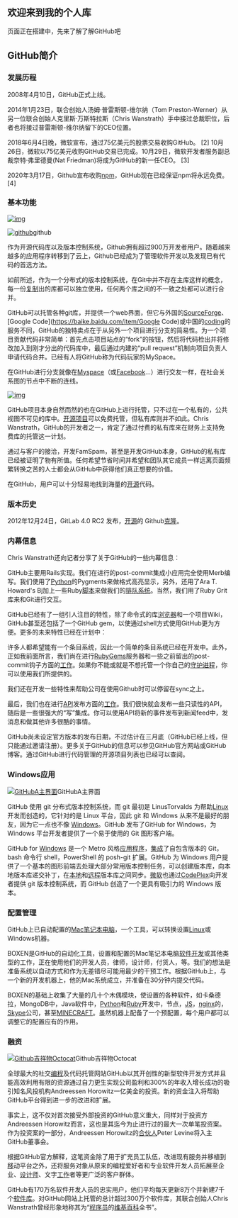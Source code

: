 ## 欢迎来到我的个人库

页面正在搭建中，先来了解了解GitHub吧

## GitHub简介

### 发展历程

2008年4月10日，GitHub正式上线。

2014年1月23日，联合创始人汤姆·普雷斯顿-维尔纳（Tom Preston-Werner）从另一位联合创始人克里斯·万斯特拉斯（Chris Wanstrath）手中接过总裁职位，后者也将接过普雷斯顿-维尔纳留下的CEO位置。

2018年6月4日晚，微软宣布，通过75亿美元的股票交易收购GitHub。 [2] 10月26日，微软以75亿美元收购GitHub交易已完成。10月29日，微软开发者服务副总裁奈特·弗里德曼(Nat Friedman)将成为GitHub的新一任CEO。 [3] 

2020年3月17日，Github宣布收购[npm](https://baike.baidu.com/item/npm/23807941)，GitHub现在已经保证npm将永远免费。 [4] 

### 基本功能

[![img](https://bkimg.cdn.bcebos.com/pic/0dd7912397dda1445da42dedbab7d0a20df486c4?x-bce-process=image/resize,m_lfit,w_220,limit_1)](https://baike.baidu.com/pic/Github/10145341/0/0dd7912397dda1445da42dedbab7d0a20df486c4?fr=lemma&ct=single)

[![github](https://bkimg.cdn.bcebos.com/pic/5bafa40f4bfbfbedac5eef1d78f0f736afc31f48?x-bce-process=image/resize,m_lfit,w_220,limit_1)](https://baike.baidu.com/pic/Github/10145341/0/72ccb7773e285f49b051b9aa?fr=lemma&ct=single)github

作为开源代码库以及版本控制系统，Github拥有超过900万开发者用户。随着越来越多的应用程序转移到了云上，Github已经成为了管理软件开发以及发现已有代码的首选方法。

如前所述，作为一个分布式的版本控制系统，在Git中并不存在主库这样的概念，每一份[复制](https://baike.baidu.com/item/复制)出的库都可以独立使用，任何两个库之间的不一致之处都可以进行合并。

GitHub可以托管各种git库，并提供一个web界面，但它与外国的[SourceForge](https://baike.baidu.com/item/SourceForge/6562141)、[Google Code](https://baike.baidu.com/item/Google Code)或中国的[coding](https://baike.baidu.com/item/coding/8921246)的服务不同，GitHub的独特卖点在于从另外一个项目进行分支的简易性。为一个项目贡献代码非常简单：首先点击项目站点的“fork”的按钮，然后将代码检出并将修改加入到刚才分出的代码库中，最后通过内建的“pull request”机制向项目负责人申请代码合并。已经有人将GitHub称为代码玩家的MySpace。

在GitHub进行分支就像在[Myspace](https://baike.baidu.com/item/Myspace)（或[Facebook](https://baike.baidu.com/item/Facebook)…）进行交友一样，在社会关系图的节点中不断的连线。

[![img](https://bkimg.cdn.bcebos.com/pic/5366d0160924ab181d75807d34fae6cd7b890b1c?x-bce-process=image/resize,m_lfit,w_220,limit_1)](https://baike.baidu.com/pic/Github/10145341/0/5366d0160924ab181d75807d34fae6cd7b890b1c?fr=lemma&ct=single)

GitHub项目本身自然而然的也在GitHub上进行托管，只不过在一个私有的，公共视图不可见的库中。[开源项目](https://baike.baidu.com/item/开源项目)可以免费托管，但私有库则并不如此。Chris Wanstrath，GitHub的开发者之一，肯定了通过付费的私有库来在财务上支持免费库的托管这一计划。

通过与客户的接洽，开发FamSpam，甚至是开发GitHub本身，GitHub的私有库已经被证明了物有所值。任何希望节省时间并希望和团队其它成员一样远离页面频繁转换之苦的人士都会从GitHub中获得他们真正想要的价值。

在GitHub，用户可以十分轻易地找到海量的[开源](https://baike.baidu.com/item/开源/20720669)代码。

### 版本历史

2012年12月24日，GitLab 4.0 RC2 发布，[开源](https://baike.baidu.com/item/开源/20720669)的 Github[克隆](https://baike.baidu.com/item/克隆)。

### 内幕信息

Chris Wanstrath还向记者分享了关于GitHub的一些内幕信息︰

GitHub主要用Rails实现。我们在进行的post-commit集成小应用完全使用Merb编写。我们使用了[Python](https://baike.baidu.com/item/Python/407313)的Pygments来做格式高亮显示，另外，还用了Ara T. Howard's Bj加上一些Ruby[脚本](https://baike.baidu.com/item/脚本)来做我们的[排队系统](https://baike.baidu.com/item/排队系统)。当然，我们用了Ruby Grit库来和Git进行交互。

GitHub已经有了一组引人注目的特性，除了命令式的库[浏览器](https://baike.baidu.com/item/浏览器)和一个项目Wiki，GitHub甚至还包括了一个GitHub gem，以使通过shell方式使用GitHub更为方便。更多的未来特性已经在计划中︰

许多人都希望能有一个条目系统，因此一个简单的条目系统已经在开发中。此外，正如我前面所言，我们尚在进行[RubyGems](https://baike.baidu.com/item/RubyGems)服务器和一些之前留出的post-commit钩子方面的[工作](https://baike.baidu.com/item/工作)。如果你不能或就是不想托管一个你自己的[守护进程](https://baike.baidu.com/item/守护进程)，你可以使用我们所提供的。

我们还在开发一些特性来帮助公司在使用Github时可以停留在sync之上。

最后，我们也在进行[API](https://baike.baidu.com/item/API)发布方面的[工作](https://baike.baidu.com/item/工作)。我们很快就会发布一些只读性的API，随后是一些很强大的“写”集成。你可以使用API将新的事件发布到新闻feed中，发消息和做其他许多很酷的事情。

GitHub尚未设定官方版本的发布日期，不过估计在三月底（GitHub已经上线，但只能通过邀请注册）。更多关于GitHub的信息可以参见GitHub官方网站或GitHub博客。通过GitHub进行代码管理的开源项目列表也已经可以查阅。

### Windows应用

[![GitHubA主界面](https://bkimg.cdn.bcebos.com/pic/21a4462309f790523315f59a07f3d7ca7bcbd508?x-bce-process=image/resize,m_lfit,w_220,limit_1)](https://baike.baidu.com/pic/Github/10145341/0/21a4462309f790523315f59a07f3d7ca7bcbd508?fr=lemma&ct=single)GitHubA主界面

GitHub 使用 git 分布式版本控制系统，而 git 最初是 LinusTorvalds 为帮助[Linux](https://baike.baidu.com/item/Linux)开发而创造的，它针对的是 Linux 平台，因此 git 和 Windows 从来不是最好的朋友，因为它一点也不像 [Windows](https://baike.baidu.com/item/Windows)。GitHub 发布了GitHub for Windows，为 Windows 平台开发者提供了一个易于使用的 Git 图形客户端。

GitHub for [Windows](https://baike.baidu.com/item/Windows) 是一个 Metro 风格[应用程序](https://baike.baidu.com/item/应用程序)，[集成](https://baike.baidu.com/item/集成)了自包含版本的 Git，bash 命令行 shell，PowerShell 的 posh-git 扩展。GitHub 为 Windows 用户提供了一个基本的图形前端去处理大部分常用版本控制任务，可以创建版本库，向本地版本库递交补丁，在[本地](https://baike.baidu.com/item/本地)和[远程](https://baike.baidu.com/item/远程)版本库之间同步。[微软](https://baike.baidu.com/item/微软)也通过[CodePlex](https://baike.baidu.com/item/CodePlex)向开发者提供 git 版本控制系统，而 GitHub 创造了一个更具有吸引力的 Windows 版本。

### 配置管理

GitHub上已自动配置的[Mac](https://baike.baidu.com/item/Mac/173)[笔记本电脑](https://baike.baidu.com/item/笔记本电脑)，一个工具，可以转换设置[Linux](https://baike.baidu.com/item/Linux/27050)或Windows机器。

BOXEN是GitHub的自动化工具，设置和配置的Mac笔记本电脑[软件开发](https://baike.baidu.com/item/软件开发)或其他类型的工作，正在使用他们的开发人员，律师，设计师，付货人，等。我们的想法是准备系统以自动方式和作为无差错尽可能用最少的干预工作。根据GitHub上，与一个新的开发机器上，他的Mac系统成立，并准备在30分钟内提交代码。

BOXEN的基础上收集了大量的几十个木偶模块，使设置的各种软件，如卡桑德拉，MongoDB中，Java软件中，[Python](https://baike.baidu.com/item/Python/407313)和[Ruby](https://baike.baidu.com/item/Ruby/11419)开发中，节点，[JS](https://baike.baidu.com/item/JS/10687961)，[nginx](https://baike.baidu.com/item/nginx/3817705)的，[Skype](https://baike.baidu.com/item/Skype)公司，甚至[MINECRAFT](https://baike.baidu.com/item/MINECRAFT)。虽然机器上配备了一个预配置，每个用户都可以调整它的配置应有的作用。

### 融资

[![Github吉祥物Octocat](https://bkimg.cdn.bcebos.com/pic/8b13632762d0f703d0ad4cbe08fa513d2697c5b1?x-bce-process=image/resize,m_lfit,w_220,limit_1)](https://baike.baidu.com/pic/Github/10145341/0/0db2c9ca3ae9e614f21fe7d2?fr=lemma&ct=single)Github吉祥物Octocat

全球最大的社交[编程](https://baike.baidu.com/item/编程)及代码托管网站GitHub以其开创性的新型软件开发方式并且能高效利用有限的资源通过自力更生实现公司盈利和300%的年收入增长成功的吸引知名风投机构Andreessen Horowitz一亿美金的投资。新的资金注入将帮助GitHub平台得到进一步的改进和扩展。

事实上，这不仅对首次接受外部投资的GitHub意义重大，同样对于投资方Andreessen Horowitz而言，这也是其迄今为止进行过的最大一次单笔投资案。作为投资案的一部分，Andreessen Horowitz的[合伙人](https://baike.baidu.com/item/合伙人)Peter Levine将入主GitHub董事会。

根据GitHub官方解释，这笔资金除了用于扩充员工队伍，改进现有服务并移植到[移](https://baike.baidu.com/item/移)动平台之外，还将服务对象从原来的编程爱好者和专业软件开发人员拓展至企业、[设计师](https://baike.baidu.com/item/设计师)、文字[工作](https://baike.baidu.com/item/工作)者等更广泛的客户群体。

GitHub有170万名软件开发人员的忠实用户，他们平均每天更新8万个并新建7千个[软件库](https://baike.baidu.com/item/软件库)。对GitHub网站上托管的总计超过300万个软件库，其联合创始人Chris Wanstrath曾经形象地称其为“[程序员](https://baike.baidu.com/item/程序员)的[维基百科](https://baike.baidu.com/item/维基百科)全书”。
